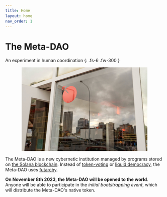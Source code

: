 ```yaml
---
title: Home
layout: home
nav_order: 1
---
```


# The Meta-DAO

An experiment in human coordination
{: .fs-6 .fw-300 }

<div style="text-align: center;">
<img src="./img/coffeeshop.jpg" width="400"/>
</div>

The Meta-DAO is a new cybernetic institution managed by programs stored
on [the Solana blockchain](https://solana.com/). Instead of 
[token-voting](https://acceleratedcapital.substack.com/i/36799446/ii-token-based-quorum-voting) or
[liquid democracy](https://en.wikipedia.org/wiki/Liquid_democracy#:~:text=The%20concept%20of%20liquid%20democracy,a%20trusted%20person%20or%20party.), 
the Meta-DAO uses [futarchy](https://mason.gmu.edu/~rhanson/futarchy.html).

**On November 8th 2023, the Meta-DAO will be opened to the world**. Anyone will be
able to participate in the *initial bootstrapping event*, which will distribute
the Meta-DAO's native token. 


